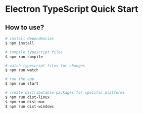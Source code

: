 # Electron TypeScript Quick Start

## How to use?

```sh
# install dependencies
$ npm install

# compile typescript files
$ npm run compile

# watch typescript files for changes
$ npm run watch

# run the app
$ npm run start

# create distributable packages for specific platforms
$ npm run dist-linux
$ npm run dist-mac
$ npm run dist-windows
```
